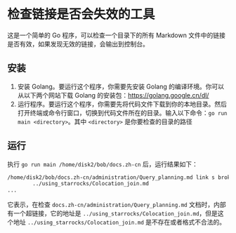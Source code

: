 # 检查链接是否会失效的工具
这是一个简单的 Go 程序，可以检查一个目录下的所有 Markdown 文件中的链接是否有效，如果发现无效的链接，会输出到控制台。

## 安装

1. 安装 Golang。要运行这个程序，你需要先安装 Golang 的编译环境。你可以从以下两个网站下载 Golang 的安装包：https://golang.google.cn/dl/
2. 运行程序。要运行这个程序，你需要先将代码文件下载到你的本地目录。然后打开终端或命令行窗口，切换到代码文件所在的目录。输入以下命令：`go run main <directory>`。其中 `<directory>` 是你要检查的目录的路径

## 运行

执行 `go run main /home/disk2/bob/docs.zh-cn` 后，运行结果如下：

```bash
/home/disk2/bob/docs.zh-cn/administration/Query_planning.md link s broken:
        ../using_starrocks/Colocation_join.md
...        
```

它表示，在检查 `docs.zh-cn/administration/Query_planning.md` 文档时，内部有一个超链接，它的地址是 `../using_starrocks/Colocation_join.md`，但是这个地址 `../using_starrocks/Colocation_join.md` 是不存在或者格式不合法的。



